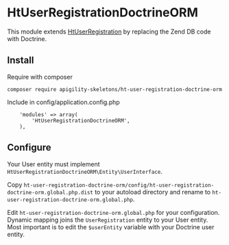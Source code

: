 HtUserRegistrationDoctrineORM
=============================

This module extends [HtUserRegistration](https://github.com/hrevert/HtUserRegistration)
by replacing the Zend DB code with Doctrine.

Install
-------

Require with composer
```
composer require apigility-skeletons/ht-user-registration-doctrine-orm
```

Include in config/application.config.php
```
    'modules' => array(
        'HtUserRegistrationDoctrineORM',
    ),
```


Configure
----------

Your User entity must implement `HtUserRegistrationDoctrineORM\Entity\UserInterface`.

Copy `ht-user-registration-doctrine-orm/config/ht-user-registration-doctrine-orm.global.php.dist`
to your autoload directory and rename to `ht-user-registration-doctrine-orm.global.php`.

Edit `ht-user-registration-doctrine-orm.global.php` for your configuration.  Dynamic mapping
joins the `UserRegistration` entity to your User entity.  Most important is to edit the
`$userEntity` variable with your Doctrine user entity.